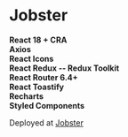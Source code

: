 # Jobster
**React 18 + CRA  
Axios     
React Icons  
React Redux -- Redux Toolkit  
React Router 6.4+  
React Toastify  
Recharts  
Styled Components**  

Deployed at [Jobster](https://myjobsterapp.netlify.app/)
